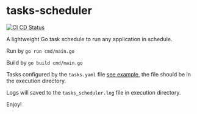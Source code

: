 # tasks-scheduler

[![CI CD Status](https://github.com/haimkastner/tasks-scheduler/workflows/Tasks%Scheduler%20CI%20CD/badge.svg?branch=main)](https://github.com/haimkastner/tasks-scheduler/actions)

A lightweight Go task schedule to run any application in schedule. 

Run by `go run cmd/main.go`

Build by `go build cmd/main.go`

Tasks configured by the `tasks.yaml` file [see example](./tasks.yaml), the file should be in the execution directory.

Logs will saved to the `tasks_scheduler.log`  file in execution directory.

Enjoy!
